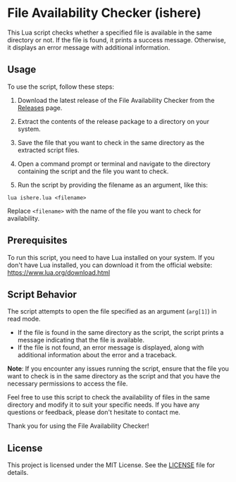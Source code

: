 # File Availability Checker (ishere)

This Lua script checks whether a specified file is available in the same directory or not. If the file is found, it prints a success message. Otherwise, it displays an error message with additional information.

## Usage

To use the script, follow these steps:

1. Download the latest release of the File Availability Checker from the [Releases](https://github.com/shawnjb/ishere/releases) page.

2. Extract the contents of the release package to a directory on your system.

3. Save the file that you want to check in the same directory as the extracted script files.

4. Open a command prompt or terminal and navigate to the directory containing the script and the file you want to check.

5. Run the script by providing the filename as an argument, like this:

```
lua ishere.lua <filename>
```

Replace `<filename>` with the name of the file you want to check for availability.

## Prerequisites

To run this script, you need to have Lua installed on your system. If you don't have Lua installed, you can download it from the official website: https://www.lua.org/download.html

## Script Behavior

The script attempts to open the file specified as an argument (`arg[1]`) in read mode.

- If the file is found in the same directory as the script, the script prints a message indicating that the file is available.
- If the file is not found, an error message is displayed, along with additional information about the error and a traceback.

**Note**: If you encounter any issues running the script, ensure that the file you want to check is in the same directory as the script and that you have the necessary permissions to access the file.

Feel free to use this script to check the availability of files in the same directory and modify it to suit your specific needs. If you have any questions or feedback, please don't hesitate to contact me.

Thank you for using the File Availability Checker!

## License

This project is licensed under the MIT License. See the [LICENSE](LICENSE) file for details.
